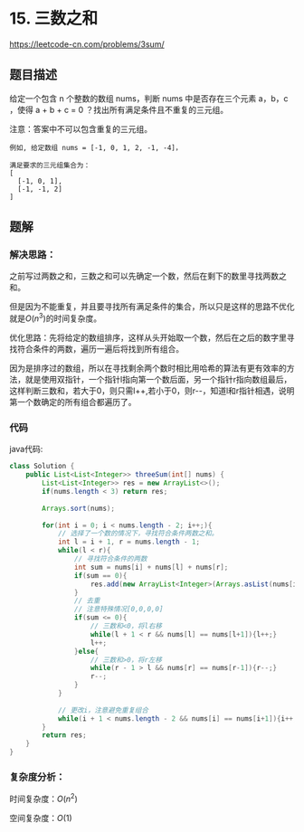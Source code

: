 # 15. 三数之和
https://leetcode-cn.com/problems/3sum/

## 题目描述

给定一个包含 n 个整数的数组 nums，判断 nums 中是否存在三个元素 a，b，c ，使得 a + b + c = 0 ？找出所有满足条件且不重复的三元组。

注意：答案中不可以包含重复的三元组。

```
例如, 给定数组 nums = [-1, 0, 1, 2, -1, -4]，

满足要求的三元组集合为：
[
  [-1, 0, 1],
  [-1, -1, 2]
]
```

## 题解

### 解决思路：

之前写过两数之和，三数之和可以先确定一个数，然后在剩下的数里寻找两数之和。

但是因为不能重复，并且要寻找所有满足条件的集合，所以只是这样的思路不优化就是$O(n^3)$的时间复杂度。

优化思路：先将给定的数组排序，这样从头开始取一个数，然后在之后的数字里寻找符合条件的两数，遍历一遍后将找到所有组合。

因为是排序过的数组，所以在寻找剩余两个数时相比用哈希的算法有更有效率的方法，就是使用双指针，一个指针l指向第一个数后面，另一个指针r指向数组最后，这样判断三数和，若大于0，则只需l++,若小于0，则r--，知道l和r指针相遇，说明第一个数确定的所有组合都遍历了。

### 代码

java代码:
~~~ java
class Solution {
    public List<List<Integer>> threeSum(int[] nums) {
        List<List<Integer>> res = new ArrayList<>();
        if(nums.length < 3) return res;
        
        Arrays.sort(nums);
        
        for(int i = 0; i < nums.length - 2; i++;){
            // 选择了一个数的情况下，寻找符合条件两数之和。
            int l = i + 1, r = nums.length - 1;
            while(l < r){
                // 寻找符合条件的两数
                int sum = nums[i] + nums[l] + nums[r];
                if(sum == 0){
                    res.add(new ArrayList<Integer>(Arrays.asList(nums[i], nums[l], nums[r])));
                }
                // 去重
                // 注意特殊情况[0,0,0,0]
                if(sum <= 0){
                    // 三数和<0，将l右移
                    while(l + 1 < r && nums[l] == nums[l+1]){l++;}
                    l++;
                }else{
                    // 三数和>0，将r左移
                    while(r - 1 > l && nums[r] == nums[r-1]){r--;}  
                    r--;
                }                
            }
            
            // 更改i，注意避免重复组合
            while(i + 1 < nums.length - 2 && nums[i] == nums[i+1]){i++;}
        }
        return res;
    }
}
~~~

### 复杂度分析：

时间复杂度：$O(n^2)$

空间复杂度：$O(1)$

